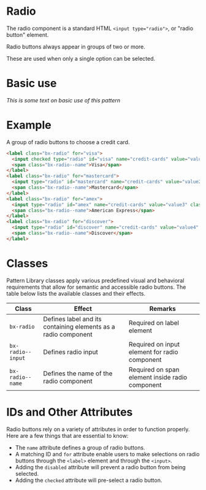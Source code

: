 # Radio

The radio component is a standard HTML `<input type="radio">`, or "radio button" element.

Radio buttons always appear in groups of two or more.

These are used when only a single option can be selected.

# Basic use

*This is some text on basic use of this pattern*

# Example

A group of radio buttons to choose a credit card.

```html
<label class="bx-radio" for="visa">
  <input checked type="radio" id="visa" name="credit-cards" value="value1" class="bx-radio--input">
  <span class="bx-radio--name">Visa</span>
</label>
<label class="bx-radio" for="mastercard">
  <input type="radio" id="mastercard" name="credit-cards" value="value2" class="bx-radio--input">
  <span class="bx-radio--name">Mastercard</span>
</label>
<label class="bx-radio" for="amex">
  <input type="radio" id="amex" name="credit-cards" value="value3" class="bx-radio--input">
  <span class="bx-radio--name">American Express</span>
</label>
<label class="bx-radio" for="discover">
  <input type="radio" id="discover" name="credit-cards" value="value4" class="bx-radio--input">
  <span class="bx-radio--name">Discover</span>
</label>
```

# Classes

Pattern Library classes apply various predefined visual and behavioral requirements that allow for semantic and accessible radio buttons. The table below lists the available classes and their effects.

| Class | Effect | Remarks |
|-----------|--------|---------|
| `bx-radio` | Defines label and its containing elements as a radio component | Required on label element|
| `bx-radio--input` | Defines radio input | Required on input element for radio component |
| `bx-radio--name` | Defines the name of the radio component | Required on span element inside radio component |

# IDs and Other Attributes

Radio buttons rely on a variety of attributes in order to function properly. Here are a few things that are essential to know:

- The `name` attribute defines a group of radio buttons.
- A matching ID and `for` attribute enable users to make selections on radio buttons through the `<label>` element and through the `<input>`.
- Adding the `disabled` attribute will prevent a radio button from being selected.
- Adding the `checked` attribute will pre-select a radio button.
